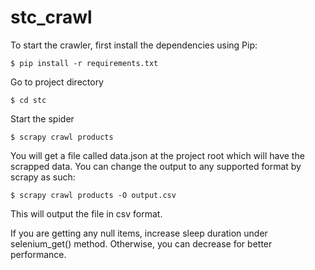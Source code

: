 # stc_crawl

To start the crawler, first install the dependencies using Pip:
``` 
$ pip install -r requirements.txt
```

Go to project directory
```
$ cd stc
```

Start the spider
```
$ scrapy crawl products
```

You will get a file called data.json at the project root which will have the scrapped data. You can change the output to any supported format by scrapy as such:

```
$ scrapy crawl products -O output.csv
```

This will output the file in csv format.

If you are getting any null items, increase sleep duration under selenium_get() method. Otherwise, you can decrease for better performance.